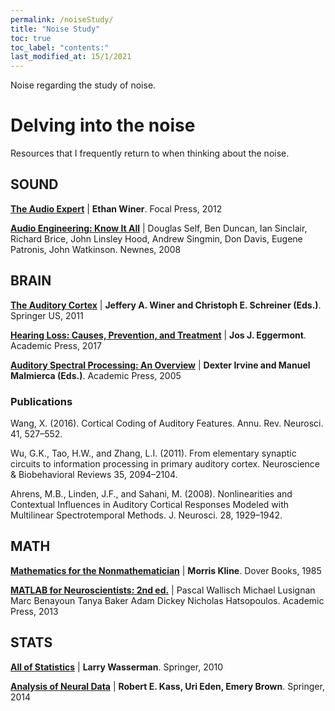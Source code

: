 ```yaml
---
permalink: /noiseStudy/
title: "Noise Study"
toc: true
toc_label: "contents:"
last_modified_at: 15/1/2021
---
```


Noise regarding the study of noise.

# Delving into the noise

Resources that I frequently return to when thinking about the noise.

## SOUND

**[The Audio Expert](https://www.sciencedirect.com/book/9780240821009/the-audio-expert)** | **Ethan Winer**. Focal Press, 2012

**[Audio Engineering:  Know It All](https://www.elsevier.com/books/audio-engineering-know-it-all/self/978-1-85617-526-5)** | Douglas Self, Ben Duncan, Ian Sinclair, Richard Brice, John Linsley Hood, Andrew Singmin, Don Davis, Eugene Patronis, John Watkinson. Newnes, 2008



## BRAIN

**[The Auditory Cortex](//www.springer.com/us/book/9781441900739)** | **Jeffery A. Winer and Christoph E. Schreiner (Eds.)**. Springer US, 2011

**[Hearing Loss:  Causes, Prevention, and Treatment](https://www.sciencedirect.com/book/9780128053980/hearing-loss)** | **Jos J. Eggermont**. Academic Press, 2017

**[Auditory Spectral Processing:  An Overview](http://www.sciencedirect.com/science/article/pii/S0074774205700155)** | **Dexter Irvine and Manuel Malmierca (Eds.)**. Academic Press, 2005

### Publications
Wang, X. (2016). Cortical Coding of Auditory Features. Annu. Rev. Neurosci. 41, 527–552.

Wu, G.K., Tao, H.W., and Zhang, L.I. (2011). From elementary synaptic circuits to information processing in primary auditory cortex. Neuroscience & Biobehavioral Reviews 35, 2094–2104.

Ahrens, M.B., Linden, J.F., and Sahani, M. (2008). Nonlinearities and Contextual Influences in Auditory Cortical Responses Modeled with Multilinear Spectrotemporal Methods. J. Neurosci. 28, 1929–1942.




## MATH

**[Mathematics for the Nonmathematician](https://www.goodreads.com/book/show/281821.Mathematics_for_the_Nonmathematician)** | **Morris Kline**. Dover Books, 1985

**[MATLAB for Neuroscientists:  2nd ed.](https://www.elsevier.com/books/matlab-for-neuroscientists/wallisch/978-0-12-383836-0)** | Pascal Wallisch Michael Lusignan Marc Benayoun Tanya Baker Adam Dickey Nicholas Hatsopoulos.  Academic Press, 2013

## STATS

**[All of Statistics](https://link.springer.com/book/10.1007/978-0-387-21736-9)** | **Larry Wasserman**. Springer, 2010

**[Analysis of Neural Data](https://www.springer.com/gp/book/9781461496014)** | **Robert E. Kass, Uri Eden, Emery Brown**. Springer, 2014
    